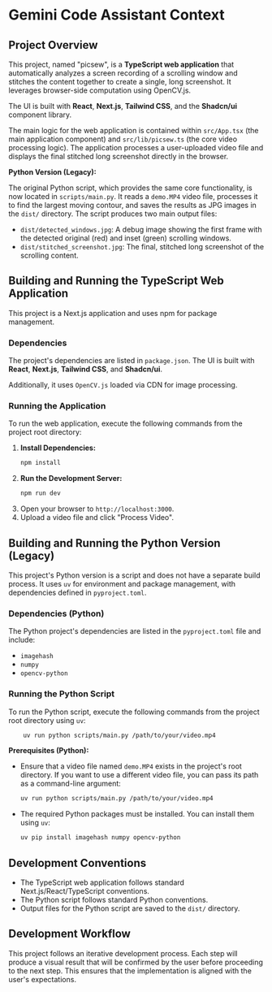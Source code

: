 # Gemini Code Assistant Context

## Project Overview

This project, named "picsew", is a **TypeScript web application** that automatically analyzes a screen recording of a scrolling window and stitches the content together to create a single, long screenshot. It leverages browser-side computation using OpenCV.js.

The UI is built with **React**, **Next.js**, **Tailwind CSS**, and the **Shadcn/ui** component library.

The main logic for the web application is contained within `src/App.tsx` (the main application component) and `src/lib/picsew.ts` (the core video processing logic). The application processes a user-uploaded video file and displays the final stitched long screenshot directly in the browser.

**Python Version (Legacy):**

The original Python script, which provides the same core functionality, is now located in `scripts/main.py`. It reads a `demo.MP4` video file, processes it to find the largest moving contour, and saves the results as JPG images in the `dist/` directory. The script produces two main output files:
- `dist/detected_windows.jpg`: A debug image showing the first frame with the detected original (red) and inset (green) scrolling windows.
- `dist/stitched_screenshot.jpg`: The final, stitched long screenshot of the scrolling content.

## Building and Running the TypeScript Web Application

This project is a Next.js application and uses npm for package management.

### Dependencies

The project's dependencies are listed in `package.json`. The UI is built with **React**, **Next.js**, **Tailwind CSS**, and **Shadcn/ui**.

Additionally, it uses `OpenCV.js` loaded via CDN for image processing.

### Running the Application

To run the web application, execute the following commands from the project root directory:

1.  **Install Dependencies:**
    ```bash
    npm install
    ```
2.  **Run the Development Server:**
    ```bash
    npm run dev
    ```
3.  Open your browser to `http://localhost:3000`.
4.  Upload a video file and click "Process Video".

## Building and Running the Python Version (Legacy)

This project's Python version is a script and does not have a separate build process. It uses `uv` for environment and package management, with dependencies defined in `pyproject.toml`.

### Dependencies (Python)

The Python project's dependencies are listed in the `pyproject.toml` file and include:

*   `imagehash`
*   `numpy`
*   `opencv-python`

### Running the Python Script

To run the Python script, execute the following commands from the project root directory using `uv`:

```bash
    uv run python scripts/main.py /path/to/your/video.mp4
```

**Prerequisites (Python):**

*   Ensure that a video file named `demo.MP4` exists in the project's root directory. If you want to use a different video file, you can pass its path as a command-line argument:
    ```bash
    uv run python scripts/main.py /path/to/your/video.mp4
    ```
*   The required Python packages must be installed. You can install them using `uv`:
    ```bash
    uv pip install imagehash numpy opencv-python
    ```

## Development Conventions

*   The TypeScript web application follows standard Next.js/React/TypeScript conventions.
*   The Python script follows standard Python conventions.
*   Output files for the Python script are saved to the `dist/` directory.

## Development Workflow

This project follows an iterative development process. Each step will produce a visual result that will be confirmed by the user before proceeding to the next step. This ensures that the implementation is aligned with the user's expectations.